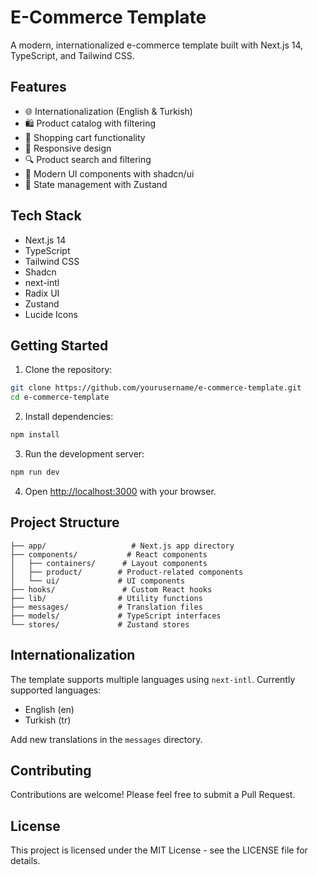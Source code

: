 # E-Commerce Template

A modern, internationalized e-commerce template built with Next.js 14, TypeScript, and Tailwind CSS.

## Features

- 🌐 Internationalization (English & Turkish)
- 🛍️ Product catalog with filtering
- 🛒 Shopping cart functionality
- 🎨 Responsive design
- 🔍 Product search and filtering
- 🌙 Modern UI components with shadcn/ui
- 🔄 State management with Zustand

## Tech Stack
- Next.js 14
- TypeScript
- Tailwind CSS
- Shadcn
- next-intl
- Radix UI
- Zustand
- Lucide Icons

## Getting Started

1. Clone the repository:

```bash
git clone https://github.com/yourusername/e-commerce-template.git
cd e-commerce-template
```

2. Install dependencies:
```bash
npm install
```

3. Run the development server:
```bash
npm run dev
```

4. Open [http://localhost:3000](http://localhost:3000) with your browser.

## Project Structure

```
├── app/                   # Next.js app directory
├── components/           # React components
│   ├── containers/      # Layout components
│   ├── product/        # Product-related components
│   └── ui/             # UI components
├── hooks/               # Custom React hooks
├── lib/                # Utility functions
├── messages/           # Translation files
├── models/             # TypeScript interfaces
└── stores/             # Zustand stores
```

## Internationalization

The template supports multiple languages using `next-intl`. Currently supported languages:
- English (en)
- Turkish (tr)

Add new translations in the `messages` directory.

## Contributing

Contributions are welcome! Please feel free to submit a Pull Request.

## License

This project is licensed under the MIT License - see the LICENSE file for details.
